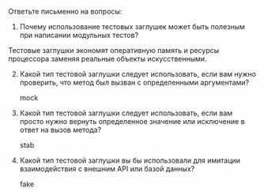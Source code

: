 Ответьте письменно на вопросы:

1)  Почему использование тестовых заглушек может быть полезным при написании модульных тестов?
   
   Тестовые заглушки экономят оперативную память и ресурсы процессора заменяя реальные объекты искусственными.

2) Какой тип тестовой заглушки следует использовать, если вам нужно проверить, что метод был вызван с определенными аргументами?

    mock

3) Какой тип тестовой заглушки следует использовать, если вам просто нужно вернуть определенное значение или исключение в ответ на вызов метода?

    stab

4) Какой тип тестовой заглушки вы бы использовали для имитации  взаимодействия с внешним API или базой данных?

    fake